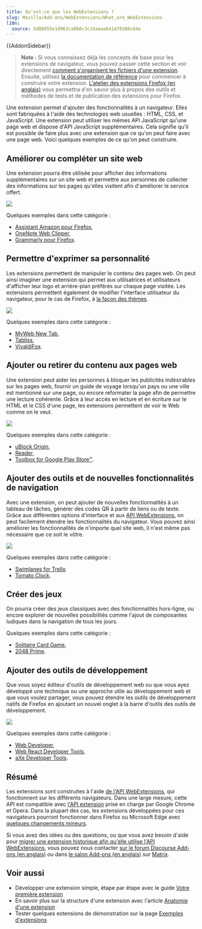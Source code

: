 ```yaml
---
title: Qu'est-ce que les WebExtensions ?
slug: Mozilla/Add-ons/WebExtensions/What_are_WebExtensions
l10n:
  source: 5d88855e1d963ca0b0c3c14aeaa6414f8386c64e
---
```


{{AddonSidebar}}

> **Note :** Si vous connaissez déjà les concepts de base pour les extensions de navigateur, vous pouvez passer cette section et voir directement [comment s'organisent les fichiers d'une extension](/fr/docs/Mozilla/Add-ons/WebExtensions/Anatomy_of_a_WebExtension). Ensuite, utilisez [la documentation de référence](/fr/docs/Mozilla/Add-ons/WebExtensions#référence) pour commencer à construire votre extension. [L'atelier des extensions Firefox (en anglais)](https://extensionworkshop.com) vous permettra d'en savoir plus à propos des outils et méthodes de tests et de publication des extensions pour Firefox.

Une extension permet d'ajouter des fonctionnalités à un navigateur. Elles sont fabriquées à l'aide des technologies web usuelles&nbsp;: HTML, CSS, et JavaScript. Une extension peut utiliser les mêmes API JavaScript qu'une page web et dispose d'API JavaScript supplémentaires. Cela signifie qu'il est possible de faire plus avec une extension que ce qu'on peut faire avec une page web. Voici quelques exemples de ce qu'on peut construire.

## Améliorer ou compléter un site web

Une extension pourra être utilisée pour afficher des informations supplémentaires sur un site web et permettre aux personnes de collecter des informations sur les pages qu'elles visitent afin d'améliorer le service offert.

![](amazon_add_on.png)

Quelques exemples dans cette catégorie&nbsp;:

- [Assistant Amazon pour Firefox](https://addons.mozilla.org/fr/firefox/addon/amazon-browser-bar/),
- [OneNote Web Clipper](https://addons.mozilla.org/fr/firefox/addon/onenote-clipper/),
- [Grammarly pour Firefox](https://addons.mozilla.org/fr/firefox/addon/grammarly-1/).

## Permettre d'exprimer sa personnalité

Les extensions permettent de manipuler le contenu des pages web. On peut ainsi imaginer une extension qui permet aux utilisatrices et utilisateurs d'afficher leur logo et arrière-plan préférés sur chaque page visitée. Les extensions permettent également de modifier l'interface utilisateur du navigateur, pour le cas de Firefox, à [la façon des thèmes](https://extensionworkshop.com/documentation/themes/).

![](myweb_new_tab_add_on.png)

Quelques exemples dans cette catégorie&nbsp;:

- [MyWeb New Tab](https://chrome.google.com/webstore/detail/myweb-new-tab/cnbiadnhebmicjcbpgajglfemclnlagh),
- [Tabliss](https://addons.mozilla.org/fr/firefox/addon/tabliss/),
- [VivaldiFox](https://addons.mozilla.org/fr/firefox/addon/vivaldifox/).

## Ajouter ou retirer du contenu aux pages web

Une extension peut aider les personnes à bloquer les publicités indésirables sur les pages web, fournir un guide de voyage lorsqu'un pays ou une ville est mentionné sur une page, ou encore reformater la page afin de permettre une lecture cohérente. Grâce à leur accès en lecture et en écriture sur le HTML et le CSS d'une page, les extensions permettent de voir le Web comme on le veut.

![](ublock_origin_add_on.png)

Quelques exemples dans cette catégorie&nbsp;:

- [uBlock Origin](https://addons.mozilla.org/fr/firefox/addon/ublock-origin/),
- [Reader](https://addons.mozilla.org/fr/firefox/addon/reader/),
- [Toolbox for Google Play Store™](https://addons.mozilla.org/fr/firefox/addon/toolbox-google-play-store/).

## Ajouter des outils et de nouvelles fonctionnalités de navigation

Avec une extension, on peut ajouter de nouvelles fonctionnalités à un tableau de tâches, générer des codes QR à partir de liens ou de texte. Grâce aux différentes options d'interface et aux [API WebExtensions](/fr/docs/Mozilla/Add-ons/WebExtensions), on peut facilement étendre les fonctionnalités du navigateur. Vous pouvez ainsi améliorer les fonctionnalités de n'importe quel site web, il n'est même pas nécessaire que ce soit le vôtre.

![](qr_code_image_generator_add_on.png)

Quelques exemples dans cette catégorie&nbsp;:

- [Swimlanes for Trello](https://addons.mozilla.org/fr/firefox/addon/swimlanes-for-trello/)
- [Tomato Clock](https://addons.mozilla.org/fr/firefox/addon/tomato-clock/).

## Créer des jeux

On pourra créer des jeux classiques avec des fonctionnalités hors-ligne, ou encore explorer de nouvelles possibilités comme l'ajout de composantes ludiques dans la navigation de tous les jours.

Quelques exemples dans cette catégorie&nbsp;:

- [Solitaire Card Game](https://addons.mozilla.org/fr/firefox/addon/solitaire-spider-freecell/),
- [2048 Prime](https://addons.mozilla.org/fr/firefox/addon/2048-prime/).

## Ajouter des outils de développement

Que vous soyez éditeur d'outils de développement web ou que vous ayez développé une technique ou une approche utile au développement web et que vous voulez partager, vous pouvez étendre les outils de développement natifs de Firefox en ajoutant un nouvel onglet à la barre d'outils des outils de développement.

![](axe_developer_tools_add_on.png)

Quelques exemples dans cette catégorie&nbsp;:

- [Web Developer](https://addons.mozilla.org/fr/firefox/addon/web-developer/),
- [Web React Developer Tools](https://addons.mozilla.org/fr/firefox/addon/react-devtools/),
- [aXe Developer Tools](https://addons.mozilla.org/fr/firefox/addon/axe-devtools/).

## Résumé

Les extensions sont construites à l'aide [de l'API WebExtensions](/fr/docs/Mozilla/Add-ons/WebExtensions), qui fonctionnent sur les différents navigateurs. Dans une large mesure, cette API est compatible avec [l'API extension](https://developer.chrome.com/docs/extensions/reference/) prise en charge par Google Chrome et Opera. Dans la plupart des cas, les extensions développées pour ces navigateurs pourront fonctionner dans Firefox ou Microsoft Edge avec [quelques changements mineurs](https://extensionworkshop.com/documentation/develop/porting-a-google-chrome-extension/).

Si vous avez des idées ou des questions, ou que vous avez besoin d'aide pour [migrer une extension historique afin qu'elle utilise l'API WebExtensions](https://extensionworkshop.com/documentation/develop/porting-a-legacy-firefox-extension/), vous pouvez nous contacter [sur le forum Discourse Add-ons (en anglais)](https://discourse.mozilla.org/c/add-ons/35) ou dans [le salon Add-ons (en anglais)](https://chat.mozilla.org/#/room/#addons:mozilla.org) sur [Matrix](https://wiki.mozilla.org/Matrix).

## Voir aussi

- Développer une extension simple, étape par étape avec le guide [Votre première extension](/fr/docs/Mozilla/Add-ons/WebExtensions/Your_first_WebExtension)
- En savoir plus sur la structure d'une extension avec l'article [Anatomie d'une extension](/fr/docs/Mozilla/Add-ons/WebExtensions/Anatomy_of_a_WebExtension)
- Tester quelques extensions de démonstration sur la page [Exemples d'extensions](/fr/docs/Mozilla/Add-ons/WebExtensions/Examples)

